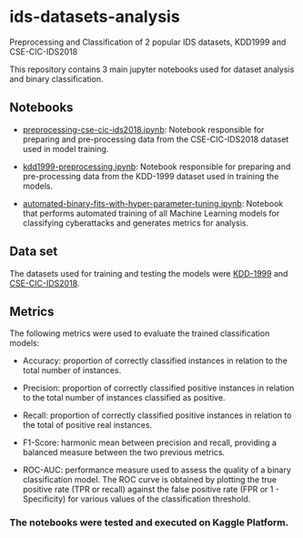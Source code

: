 # ids-datasets-analysis
Preprocessing and Classification of 2 popular IDS datasets, KDD1999 and CSE-CIC-IDS2018

This repository contains 3 main jupyter notebooks used for dataset analysis and binary classification.
## Notebooks

- [preprocessing-cse-cic-ids2018.ipynb](preprocessing-cse-cic-ids2018.ipynb): Notebook responsible for preparing and pre-processing data from the CSE-CIC-IDS2018 dataset used in model training.

- [kdd1999-preprocessing.ipynb](kdd1999-preprocessing.ipynb): Notebook responsible for preparing and pre-processing data from the KDD-1999 dataset used in training the models.

- [automated-binary-fits-with-hyper-parameter-tuning.ipynb](automated-binary-fits-with-hyper-parameter-tuning.ipynb): Notebook that performs automated training of all Machine Learning models for classifying cyberattacks and generates metrics for analysis.

## Data set

The datasets used for training and testing the models were [KDD-1999](https://kdd.org/kdd-cup/view/kdd-cup-1999) and [CSE-CIC-IDS2018](https://registry.opendata.aws/cse-cic-ids2018).

## Metrics

The following metrics were used to evaluate the trained classification models:

- Accuracy: proportion of correctly classified instances in relation to the total number of instances.

- Precision: proportion of correctly classified positive instances in relation to the total number of instances classified as positive.

- Recall: proportion of correctly classified positive instances in relation to the total of positive real instances.

- F1-Score: harmonic mean between precision and recall, providing a balanced measure between the two previous metrics.

- ROC-AUC: performance measure used to assess the quality of a binary classification model. The ROC curve is obtained by plotting the true positive rate (TPR or recall) against the false positive rate (FPR or 1 - Specificity) for various values ​​of the classification threshold.

### The notebooks were tested and executed on Kaggle Platform.
